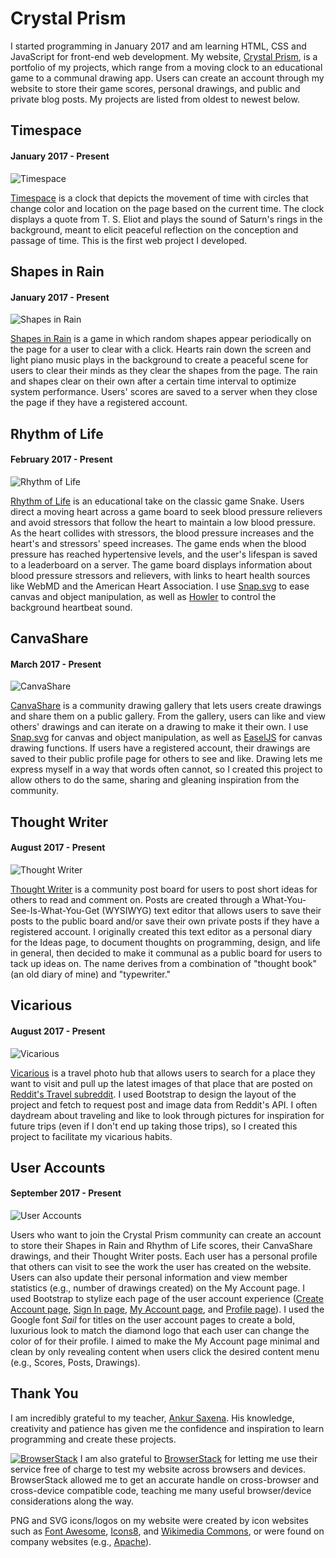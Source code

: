 # Crystal Prism
I started programming in January 2017 and am learning HTML, CSS and JavaScript for front-end web development. My website, [Crystal Prism](https://crystalprism.io), is a portfolio of my projects, which range from a moving clock to an educational game to a communal drawing app. Users can create an account through my website to store their game scores, personal drawings, and public and private blog posts. My projects are listed from oldest to newest below.

## Timespace
#### January 2017 - Present
![Timespace](images/timespace.png)

[Timespace](https://crystalprism.io/timespace/index.html) is a clock that depicts the movement of time with circles that change color and location on the page based on the current time. The clock displays a quote from T. S. Eliot and plays the sound of Saturn's rings in the background, meant to elicit peaceful reflection on the conception and passage of time. This is the first web project I developed.

## Shapes in Rain
#### January 2017 - Present
![Shapes in Rain](images/shapes-in-rain.png)

[Shapes in Rain](https://crystalprism.io/shapes-in-rain/index.html) is a game in which random shapes appear periodically on the page for a user to clear with a click. Hearts rain down the screen and light piano music plays in the background to create a peaceful scene for users to clear their minds as they clear the shapes from the page. The rain and shapes clear on their own after a certain time interval to optimize system performance. Users' scores are saved to a server when they close the page if they have a registered account.

## Rhythm of Life
#### February 2017 - Present
![Rhythm of Life](images/rhythm-of-life.png)

[Rhythm of Life](http://crystalprism.io/rhythm-of-life/index.html) is an educational take on the classic game Snake. Users direct a moving heart across a game board to seek blood pressure relievers and avoid stressors that follow the heart to maintain a low blood pressure. As the heart collides with stressors, the blood pressure increases and the heart's and stressors' speed increases. The game ends when the blood pressure has reached hypertensive levels, and the user's lifespan is saved to a leaderboard on a server. The game board displays information about blood pressure stressors and relievers, with links to heart health sources like WebMD and the American Heart Association. I use [Snap.svg](http://snapsvg.io) to ease canvas and object manipulation, as well as [Howler](https://howlerjs.com) to control the background heartbeat sound.

## CanvaShare
#### March 2017 - Present
![CanvaShare](images/canvashare.png)

[CanvaShare](https://crystalprism.io/canvashare/index.html) is a community drawing gallery that lets users create drawings and share them on a public gallery. From the gallery, users can like and view others' drawings and can iterate on a drawing to make it their own. I use [Snap.svg](http://snapsvg.io) for canvas and object manipulation, as well as [EaselJS](http://www.createjs.com/easeljs) for canvas drawing functions. If users have a registered account, their drawings are saved to their public profile page for others to see and like. Drawing lets me express myself in a way that words often cannot, so I created this project to allow others to do the same, sharing and gleaning inspiration from the community.

## Thought Writer
#### August 2017 - Present
![Thought Writer](images/thought-writer.png)

[Thought Writer](https://crystalprism.io/thought-writer/index.html) is a community post board for users to post short ideas for others to read and comment on. Posts are created through a What-You-See-Is-What-You-Get (WYSIWYG) text editor that allows users to save their posts to the public board and/or save their own private posts if they have a registered account. I originally created this text editor as a personal diary for the Ideas page, to document thoughts on programming, design, and life in general, then decided to make it communal as a public board for users to tack up ideas on. The name derives from a combination of "thought book" (an old diary of mine) and "typewriter."

## Vicarious
#### August 2017 - Present
![Vicarious](images/vicarious.png)

[Vicarious](https://crystalprism.io/vicarious/index.html) is a travel photo hub that allows users to search for a place they want to visit and pull up the latest images of that place that are posted on [Reddit's Travel subreddit](https://www.reddit.com/r/travel/). I used Bootstrap to design the layout of the project and fetch to request post and image data from Reddit's API. I often daydream about traveling and like to look through pictures for inspiration for future trips (even if I don't end up taking those trips), so I created this project to facilitate my vicarious habits.

## User Accounts
#### September 2017 - Present
![User Accounts](images/user.png)

Users who want to join the Crystal Prism community can create an account to store their Shapes in Rain and Rhythm of Life scores, their CanvaShare drawings, and their Thought Writer posts. Each user has a personal profile that others can visit to see the work the user has created on the website. Users can also update their personal information and view member statistics (e.g., number of drawings created) on the My Account page. I used Bootstrap to stylize each page of the user account experience ([Create Account page](https://crystalprism.io/user/create-account/index.html), [Sign In page](https://crystalprism.io/user/sign-in/index.html), [My Account page](https://crystalprism.io/user/my-account/index.html), and [Profile page](https://crystalprism.io/user/index.html?username=user)). I used the Google font *Sail* for titles on the user account pages to create a bold, luxurious look to match the diamond logo that each user can change the color of for their profile. I aimed to make the My Account page minimal and clean by only revealing content when users click the desired content menu (e.g., Scores, Posts, Drawings).

## Thank You
I am incredibly grateful to my teacher, [Ankur Saxena](https://github.com/as3445). His knowledge, creativity and patience has given me the confidence and inspiration to learn programming and create these projects.

[![BrowserStack](images/browserstack.svg)](https://www.browserstack.com)
I am also grateful to [BrowserStack](https://www.browserstack.com) for letting me use their service free of charge to test my website across browsers and devices. BrowserStack allowed me to get an accurate handle on cross-browser and cross-device compatible code, teaching me many useful browser/device considerations along the way.

PNG and SVG icons/logos on my website were created by icon websites such as [Font Awesome](http://fontawesome.io/), [Icons8](https://icons8.com/), and [Wikimedia Commons](https://commons.wikimedia.org/wiki/Main_Page), or were found on company websites (e.g., [Apache](https://www.apache.org/foundation/press/kit/)).
